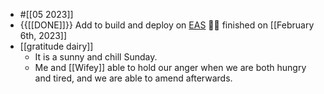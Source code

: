 - #[[05 2023]]
- {{[[DONE]]}} Add to build and deploy on [EAS](https://expo.dev) 👏🏼 finished on [[February 6th, 2023]]
- [[gratitude dairy]]
    - It is a sunny and chill Sunday.
    - Me and [[Wifey]] able to hold our anger when we are both hungry and tired, and we are able to amend afterwards.
